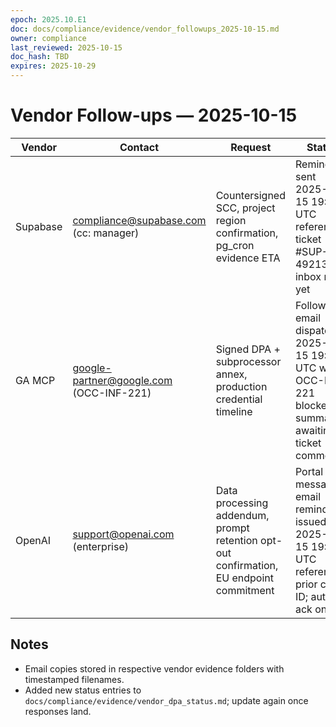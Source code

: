 ```yaml
---
epoch: 2025.10.E1
doc: docs/compliance/evidence/vendor_followups_2025-10-15.md
owner: compliance
last_reviewed: 2025-10-15
doc_hash: TBD
expires: 2025-10-29
---
```

# Vendor Follow-ups — 2025-10-15

| Vendor | Contact | Request | Status | Next Action |
|--------|---------|---------|--------|-------------|
| Supabase | compliance@supabase.com (cc: manager) | Countersigned SCC, project region confirmation, pg_cron evidence ETA | Reminder sent 2025-10-15 19:33 UTC referencing ticket #SUP-49213; no inbox reply yet | Escalate via support phone queue if silent by 2025-10-16 17:00 UTC; attach transcript to `vendor_dpa_status.md` |
| GA MCP | google-partner@google.com (OCC-INF-221) | Signed DPA + subprocessor annex, production credential timeline | Follow-up email dispatched 2025-10-15 19:36 UTC with OCC-INF-221 blocker summary; awaiting ticket comment | Loop in reliability lead if Google partner desk still unassigned at stand-up; capture response under `docs/compliance/evidence/ga_mcp/` |
| OpenAI | support@openai.com (enterprise) | Data processing addendum, prompt retention opt-out confirmation, EU endpoint commitment | Portal message + email reminder issued 2025-10-15 19:38 UTC referencing prior case ID; auto-ack only | Draft escalation note for manager review by 2025-10-16 15:00 UTC if no human reply; archive in `docs/compliance/evidence/openai/` |

## Notes
- Email copies stored in respective vendor evidence folders with timestamped filenames.
- Added new status entries to `docs/compliance/evidence/vendor_dpa_status.md`; update again once responses land.
